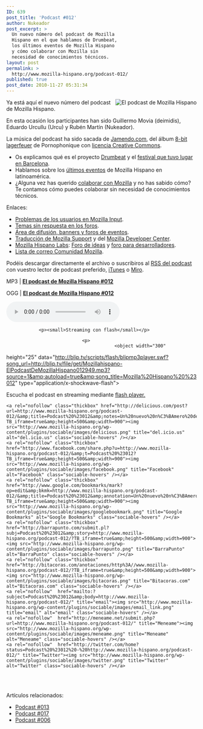 ```yaml
---
ID: 639
post_title: 'Podcast #012'
author: Nukeador
post_excerpt: >
  Un nuevo número del podcast de Mozilla
  Hispano en el que hablamos de Drumbeat,
  los últimos eventos de Mozilla Hispano
  y cómo colaborar con Mozilla sin
  necesidad de conocimientos técnicos.
layout: post
permalink: >
  http://www.mozilla-hispano.org/podcast-012/
published: true
post_date: 2010-11-27 05:31:34
---
```

<p><img style="float: right;" src="http://www.mozilla-hispano.org/images/podcast_small.png" alt="El podcast de Mozilla Hispano" /></p>
<p>Ya está aquí el nuevo número del podcast de Mozilla Hispano.</p>
<p>En esta ocasión los participantes han sido Guillermo Movia (deimidis), Eduardo Urcullu (Urcu) y Rubén Martí­n (Nukeador).</p>
<p>La música del podcast ha sido sacada de <a hreflang="es" href="http://www.jamendo.com">Jamendo.com</a>,  del álbum <a hreflang="es" href="http://www.jamendo.com/es/album/7505">8-bit lagerfeuer</a> de  Pornophonique con <a hreflang="es" href="http://creativecommons.org/licenses/by-nc-nd/2.0/es/">licencia  Creative Commons</a>.</p>
<ul>
<li> Os explicamos qué es el proyecto <a href="http://www.drumbeat.org/">Drumbeat</a> y el <a href="http://www.mozilla-hispano.org/drumbeat-barcelona-la-cronica/">festival que tuvo lugar en Barcelona</a>.</li>
<li>Hablamos sobre los <a href="http://www.mozilla-hispano.org/etiqueta/eventos/">últimos eventos</a> de Mozilla Hispano en latinoamérica.</li>
<li>¿Alguna vez has querido <a href="http://www.mozilla-hispano.org/documentacion/Colabora">colaborar con Mozilla</a> y no has sabido cómo? Te contamos cómo puedes colaborar sin necesidad de conocimientos técnicos.</li>
</ul>
<p>Enlaces:</p>
<ul>
<li><a href="http://input.mozilla.com/es/">Problemas de los usuarios en Mozilla Input</a>.</li>
<li><a href="http://www.mozilla-hispano.org/foro/search.php?search_id=unanswered">Temas sin respuesta en los foros</a>.</li>
<li><a href="http://www.mozilla-hispano.org/difusion/">Área de difusión, banners y foros de eventos</a>.</li>
<li><a href="https://localize.mozilla.org/es/sumo/LC_MESSAGES/translate.html?unitstates=fuzzy,untranslated">Traducción de Mozilla Support</a> y del <a href="http://groups.google.com/group/comunidad-mozilla/browse_thread/thread/33d8647bdcbdabc4?hl=es">Mozilla Developer Center</a>.</li>
<li><a href="http://www.mozilla-hispano.org/labs/">Mozilla Hispano Labs</a>: <a href="http://www.mozilla-hispano.org/foro/viewforum.php?f=25">Foro de ideas</a> y <a href="http://www.mozilla-hispano.org/foro/viewforum.php?f=8">foro para desarrolladores</a>.</li>
<li><a href="http://groups.google.com/group/comunidad-mozilla?hl=es">Lista de correo Comunidad Mozilla</a>.</li>
</ul>
<p>Podéis descargar directamente el archivo o suscribiros al <a hreflang="es" 
href="http://feeds.mozilla-hispano.org/mozillahispano-podcast">RSS del podcast</a> con vuestro lector de 
podcast preferido, <a hreflang="es" 
href="http://itunes.apple.com/es/podcast/el-podcast-de-mozilla-hispano/id347273991">iTunes</a> o <a href="http://www.miroguide.com/audio/14695">Miro</a>.</p><p>MP3 | <strong><a href="http://blip.tv/file/get/Mozillahispano-ElPodcastDeMozillaHispano012949.mp3">El podcast de Mozilla 
Hispano #012</a></strong></p><p>OGG | <strong><a href="http://blip.tv/file/get/Mozillahispano-ElPodcastDeMozillaHispano012126.ogg">El podcast de Mozilla 
Hispano #012</a></strong></p><p> 
	<audio controls="controls" src="http://blip.tv/file/get/Mozillahispano-ElPodcastDeMozillaHispano012126.ogg" 
tabindex="0">
		
				<p><small>Streaming con flash</small></p>
						
								<p>
											<object width="300" 
height="25" data="http://blip.tv/scripts/flash/blipmp3player.swf?song_url=http://blip.tv/file/get/Mozillahispano-ElPodcastDeMozillaHispano012949.mp3?source=1&amp;autoload=true&amp;song_title=Mozilla%20Hispano%20%23012" type="application/x-shockwave-flash">
														
																		
<param value="http://blip.tv/scripts/flash/blipmp3player.swf?song_url=http://blip.tv/file/get/Mozillahispano-ElPodcastDeMozillaHispano012949.mp3%3Fsource%3D1&amp;autoload=true&amp;song_title=Mozilla%20Hispano%20%23012" name="movie"/>
																						
																										
<p>Escucha el podcast en streaming mediante <a href="http://www.macromedia.com/downloads/">flash 
player.</a></p>
																														
																																	
</object> 
																																			
</p>
																																				
</audio>
																																				
</p>




	<a rel="nofollow" class="thickbox" href="http://delicious.com/post?url=http://www.mozilla-hispano.org/podcast-012/&amp;title=Podcast%20%23012&amp;notes=Un%20nuevo%20n%C3%BAmero%20del%20podcast%20de%20Mozilla%20Hispano%20en%20el%20que%20hablamos%20de%20Drumbeat,%20los%20%C3%BAltimos%20eventos%20de%20Mozilla%20Hispano%20y%20c%C3%B3mo%20colaborar%20con%20Mozilla%20sin%20necesidad%20de%20conocimientos%20t%C3%A9cnicos.?TB_iframe=true&amp;height=500&amp;width=900"><img src="http://www.mozilla-hispano.org/wp-content/plugins/sociable/images/delicious.png" title="del.icio.us" alt="del.icio.us" class="sociable-hovers" /></a>
	<a rel="nofollow" class="thickbox" href="http://www.facebook.com/share.php?u=http://www.mozilla-hispano.org/podcast-012/&amp;t=Podcast%20%23012?TB_iframe=true&amp;height=500&amp;width=900"><img src="http://www.mozilla-hispano.org/wp-content/plugins/sociable/images/facebook.png" title="Facebook" alt="Facebook" class="sociable-hovers" /></a>
	<a rel="nofollow" class="thickbox" href="http://www.google.com/bookmarks/mark?op=edit&amp;bkmk=http://www.mozilla-hispano.org/podcast-012/&amp;title=Podcast%20%23012&amp;annotation=Un%20nuevo%20n%C3%BAmero%20del%20podcast%20de%20Mozilla%20Hispano%20en%20el%20que%20hablamos%20de%20Drumbeat,%20los%20%C3%BAltimos%20eventos%20de%20Mozilla%20Hispano%20y%20c%C3%B3mo%20colaborar%20con%20Mozilla%20sin%20necesidad%20de%20conocimientos%20t%C3%A9cnicos.?TB_iframe=true&amp;height=500&amp;width=900"><img src="http://www.mozilla-hispano.org/wp-content/plugins/sociable/images/googlebookmark.png" title="Google Bookmarks" alt="Google Bookmarks" class="sociable-hovers" /></a>
	<a rel="nofollow" class="thickbox" href="http://barrapunto.com/submit.pl?subj=Podcast%20%23012&amp;story=http://www.mozilla-hispano.org/podcast-012/?TB_iframe=true&amp;height=500&amp;width=900"><img src="http://www.mozilla-hispano.org/wp-content/plugins/sociable/images/barrapunto.png" title="BarraPunto" alt="BarraPunto" class="sociable-hovers" /></a>
	<a rel="nofollow" class="thickbox" href="http://bitacoras.com/anotaciones/http%3A//www.mozilla-hispano.org/podcast-012/?TB_iframe=true&amp;height=500&amp;width=900"><img src="http://www.mozilla-hispano.org/wp-content/plugins/sociable/images/bitacoras.png" title="Bitacoras.com" alt="Bitacoras.com" class="sociable-hovers" /></a>
	<a rel="nofollow"  href="mailto:?subject=Podcast%20%23012&amp;body=http://www.mozilla-hispano.org/podcast-012/" title="email"><img src="http://www.mozilla-hispano.org/wp-content/plugins/sociable/images/email_link.png" title="email" alt="email" class="sociable-hovers" /></a>
	<a rel="nofollow"  href="http://meneame.net/submit.php?url=http://www.mozilla-hispano.org/podcast-012/" title="Meneame"><img src="http://www.mozilla-hispano.org/wp-content/plugins/sociable/images/meneame.png" title="Meneame" alt="Meneame" class="sociable-hovers" /></a>
	<a rel="nofollow"  href="http://twitter.com/home?status=Podcast%20%23012%20-%20http://www.mozilla-hispano.org/podcast-012/" title="Twitter"><img src="http://www.mozilla-hispano.org/wp-content/plugins/sociable/images/twitter.png" title="Twitter" alt="Twitter" class="sociable-hovers" /></a>


<br/><br/>

<p>Artículos relacionados:<ul><li><a href='http://www.mozilla-hispano.org/podcast-013/' rel='bookmark' title='Podcast #013'>Podcast #013</a></li>
<li><a href='http://www.mozilla-hispano.org/podcast-017/' rel='bookmark' title='Podcast #017'>Podcast #017</a></li>
<li><a href='http://www.mozilla-hispano.org/podcast-006/' rel='bookmark' title='Podcast #006'>Podcast #006</a></li>
</ul></p>